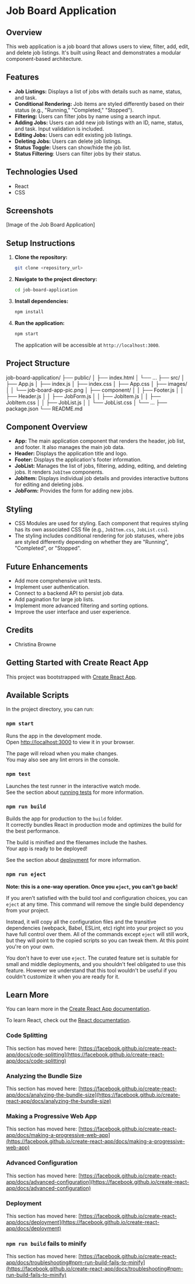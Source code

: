 # Job Board Application

## Overview

This web application is a job board that allows users to view, filter, add, edit, and delete job listings. It's built using React and demonstrates a modular component-based architecture.

## Features

* **Job Listings:** Displays a list of jobs with details such as name, status, and task.
* **Conditional Rendering:** Job items are styled differently based on their status (e.g., "Running," "Completed," "Stopped").
* **Filtering:** Users can filter jobs by name using a search input.
* **Adding Jobs:** Users can add new job listings with an ID, name, status, and task. Input validation is included.
* **Editing Jobs:** Users can edit existing job listings.
* **Deleting Jobs:** Users can delete job listings.
* **Status Toggle:** Users can show/hide the job list.
* **Status Filtering**: Users can filter jobs by their status.

## Technologies Used

* React
* CSS

## Screenshots

[Image of the Job Board Application]

## Setup Instructions

1. **Clone the repository:**

    ```bash
    git clone <repository_url>
    ```
  
2. **Navigate to the project directory:**

    ```bash
    cd job-board-application
    ```

3. **Install dependencies:**

    ```bash
    npm install
    ```

4. **Run the application:**

    ```bash
    npm start
    ```

    The application will be accessible at `http://localhost:3000`.

## Project Structure

job-board-application/
    ├── public/
    │   ├── index.html
    │   └── ...
    ├── src/
    │   ├── App.js
    │   ├── index.js
    │   ├── index.css
    │   ├── App.css
    │   ├── images/
    │   │   └── job-board-app-pic.png
    │   ├── component/
    │   │   ├── Footer.js
    │   │   ├── Header.js
    │   │   ├── JobForm.js
    │   │   ├── JobItem.js
    │   │   ├── JobItem.css
    │   │   ├── JobList.js
    │   │   └── JobList.css
    │   └── ...
    ├── package.json
    └── README.md

## Component Overview

* **App:** The main application component that renders the header, job list, and footer. It also manages the main job data.
* **Header:** Displays the application title and logo.
* **Footer:** Displays the application's footer information.
* **JobList:** Manages the list of jobs, filtering, adding, editing, and deleting jobs. It renders `JobItem` components.
* **JobItem:** Displays individual job details and provides interactive buttons for editing and deleting jobs.
* **JobForm:** Provides the form for adding new jobs.

## Styling

* CSS Modules are used for styling.  Each component that requires styling has its own associated CSS file (e.g., `JobItem.css`, `JobList.css`).
* The styling includes conditional rendering for job statuses, where jobs are styled differently depending on whether they are "Running", "Completed", or "Stopped".

## Future Enhancements

* Add more comprehensive unit tests.
* Implement user authentication.
* Connect to a backend API to persist job data.
* Add pagination for large job lists.
* Implement more advanced filtering and sorting options.
* Improve the user interface and user experience.

## Credits

* Christina Browne

## Getting Started with Create React App

This project was bootstrapped with [Create React App](https://github.com/facebook/create-react-app).

## Available Scripts

In the project directory, you can run:

### `npm start`

Runs the app in the development mode.\
Open [http://localhost:3000](http://localhost:3000) to view it in your browser.

The page will reload when you make changes.\
You may also see any lint errors in the console.

### `npm test`

Launches the test runner in the interactive watch mode.\
See the section about [running tests](https://facebook.github.io/create-react-app/docs/running-tests) for more information.

### `npm run build`

Builds the app for production to the `build` folder.\
It correctly bundles React in production mode and optimizes the build for the best performance.

The build is minified and the filenames include the hashes.\
Your app is ready to be deployed!

See the section about [deployment](https://facebook.github.io/create-react-app/docs/deployment) for more information.

### `npm run eject`

**Note: this is a one-way operation. Once you `eject`, you can't go back!**

If you aren't satisfied with the build tool and configuration choices, you can `eject` at any time. This command will remove the single build dependency from your project.

Instead, it will copy all the configuration files and the transitive dependencies (webpack, Babel, ESLint, etc) right into your project so you have full control over them. All of the commands except `eject` will still work, but they will point to the copied scripts so you can tweak them. At this point you're on your own.

You don't have to ever use `eject`. The curated feature set is suitable for small and middle deployments, and you shouldn't feel obligated to use this feature. However we understand that this tool wouldn't be useful if you couldn't customize it when you are ready for it.

## Learn More

You can learn more in the [Create React App documentation](https://facebook.github.io/create-react-app/docs/getting-started).

To learn React, check out the [React documentation](https://reactjs.org/).

### Code Splitting

This section has moved here: [https://facebook.github.io/create-react-app/docs/code-splitting](https://facebook.github.io/create-react-app/docs/code-splitting)

### Analyzing the Bundle Size

This section has moved here: [https://facebook.github.io/create-react-app/docs/analyzing-the-bundle-size](https://facebook.github.io/create-react-app/docs/analyzing-the-bundle-size)

### Making a Progressive Web App

This section has moved here: [https://facebook.github.io/create-react-app/docs/making-a-progressive-web-app](https://facebook.github.io/create-react-app/docs/making-a-progressive-web-app)

### Advanced Configuration

This section has moved here: [https://facebook.github.io/create-react-app/docs/advanced-configuration](https://facebook.github.io/create-react-app/docs/advanced-configuration)

### Deployment

This section has moved here: [https://facebook.github.io/create-react-app/docs/deployment](https://facebook.github.io/create-react-app/docs/deployment)

### `npm run build` fails to minify

This section has moved here: [https://facebook.github.io/create-react-app/docs/troubleshooting#npm-run-build-fails-to-minify](https://facebook.github.io/create-react-app/docs/troubleshooting#npm-run-build-fails-to-minify)
